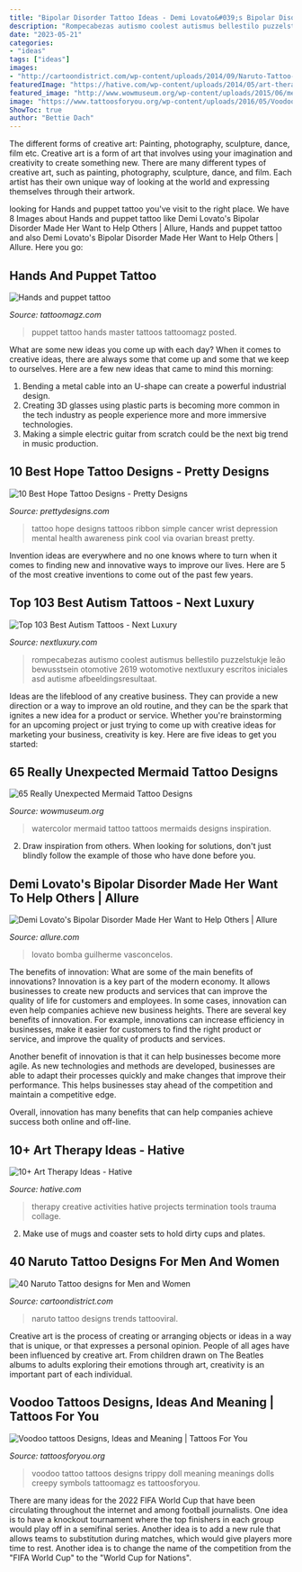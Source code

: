 ```yaml
---
title: "Bipolar Disorder Tattoo Ideas - Demi Lovato&#039;s Bipolar Disorder Made Her Want To Help Others"
description: "Rompecabezas autismo coolest autismus bellestilo puzzelstukje leão bewusstsein otomotive 2619 wotomotive nextluxury escritos iniciales asd autisme afbeeldingsresultaat"
date: "2023-05-21"
categories:
- "ideas"
tags: ["ideas"]
images:
- "http://cartoondistrict.com/wp-content/uploads/2014/09/Naruto-Tattoo-designs-for-Men-and-Women16.jpg"
featuredImage: "https://hative.com/wp-content/uploads/2014/05/art-therapy-ideas-collage.jpg"
featured_image: "http://www.wowmuseum.org/wp-content/uploads/2015/06/mermaid-tattoos-22.jpg"
image: "https://www.tattoosforyou.org/wp-content/uploads/2016/05/Voodoo-Tattoo-Images.jpg"
ShowToc: true
author: "Bettie Dach"
---
```



The different forms of creative art: Painting, photography, sculpture, dance, film etc.
Creative art is a form of art that involves using your imagination and creativity to create something new. There are many different types of creative art, such as painting, photography, sculpture, dance, and film. Each artist has their own unique way of looking at the world and expressing themselves through their artwork.

	

		
looking for Hands and puppet tattoo you've visit to the right place. We have 8 Images about Hands and puppet tattoo like Demi Lovato&#039;s Bipolar Disorder Made Her Want to Help Others | Allure, Hands and puppet tattoo and also Demi Lovato&#039;s Bipolar Disorder Made Her Want to Help Others | Allure. Here you go:
		
    
## Hands And Puppet Tattoo

<img loading=lazy src="http://tattoomagz.com/wp-content/uploads/Hands-and-puppet-tattoo.jpg" onerror="this.onerror=null;this.src='https://tse4.mm.bing.net/th?id=OIP.ARj8FumqLtV9EyUaxKuWwQHaK2&amp;pid=15.1';" alt="Hands and puppet tattoo">

_Source: tattoomagz.com_

>puppet tattoo hands master tattoos tattoomagz posted. 

	

What are some new ideas you come up with each day?
When it comes to creative ideas, there are always some that come up and some that we keep to ourselves. Here are a few new ideas that came to mind this morning: 
1. Bending a metal cable into an U-shape can create a powerful industrial design.
2. Creating 3D glasses using plastic parts is becoming more common in the tech industry as people experience more and more immersive technologies.
3. Making a simple electric guitar from scratch could be the next big trend in music production.

    
## 10 Best Hope Tattoo Designs - Pretty Designs

<img loading=lazy src="http://www.prettydesigns.com/wp-content/uploads/2014/11/Simple-Hope-Tattoo.jpg" onerror="this.onerror=null;this.src='https://tse4.mm.bing.net/th?id=OIP.lL7LsT8boyWRRx6p4OCsPgHaJ3&amp;pid=15.1';" alt="10 Best Hope Tattoo Designs - Pretty Designs">

_Source: prettydesigns.com_

>tattoo hope designs tattoos ribbon simple cancer wrist depression mental health awareness pink cool via ovarian breast pretty. 

	

Invention ideas are everywhere and no one knows where to turn when it comes to finding new and innovative ways to improve our lives. Here are 5 of the most creative inventions to come out of the past few years.

    
## Top 103 Best Autism Tattoos - Next Luxury

<img loading=lazy src="http://nextluxury.com/wp-content/uploads/Full-color-wrist-tattoo-of-line-work-puzzle-piece.jpg" onerror="this.onerror=null;this.src='https://tse3.mm.bing.net/th?id=OIP.b-wR7l5w1c_VeUoyx012LgHaJ4&amp;pid=15.1';" alt="Top 103 Best Autism Tattoos - Next Luxury">

_Source: nextluxury.com_

>rompecabezas autismo coolest autismus bellestilo puzzelstukje leão bewusstsein otomotive 2619 wotomotive nextluxury escritos iniciales asd autisme afbeeldingsresultaat. 

	

Ideas are the lifeblood of any creative business. They can provide a new direction or a way to improve an old routine, and they can be the spark that ignites a new idea for a product or service. Whether you're brainstorming for an upcoming project or just trying to come up with creative ideas for marketing your business, creativity is key. Here are five ideas to get you started: 
    
## 65 Really Unexpected Mermaid Tattoo Designs

<img loading=lazy src="http://www.wowmuseum.org/wp-content/uploads/2015/06/mermaid-tattoos-22.jpg" onerror="this.onerror=null;this.src='https://tse4.mm.bing.net/th?id=OIP.HTvVOs3t4wz8HsdZVHG9tAHaHa&amp;pid=15.1';" alt="65 Really Unexpected Mermaid Tattoo Designs">

_Source: wowmuseum.org_

>watercolor mermaid tattoo tattoos mermaids designs inspiration. 

	

2. Draw inspiration from others. When looking for solutions, don't just blindly follow the example of those who have done before you. 

    
## Demi Lovato&#039;s Bipolar Disorder Made Her Want To Help Others | Allure

<img loading=lazy src="https://media.allure.com/photos/5846e8568364a4b17ac4c6d0/master/pass/GettyImages-623238822.jpg?mbid=social_retweet" onerror="this.onerror=null;this.src='https://tse1.mm.bing.net/th?id=OIP.hpP2uoQGgXmaxv4U80qNPgHaLH&amp;pid=15.1';" alt="Demi Lovato&#039;s Bipolar Disorder Made Her Want to Help Others | Allure">

_Source: allure.com_

>lovato bomba guilherme vasconcelos. 

	

The benefits of innovation: What are some of the main benefits of innovations?
Innovation is a key part of the modern economy. It allows businesses to create new products and services that can improve the quality of life for customers and employees. In some cases, innovation can even help companies achieve new business heights.
There are several key benefits of innovation. For example, innovations can increase efficiency in businesses, make it easier for customers to find the right product or service, and improve the quality of products and services.

Another benefit of innovation is that it can help businesses become more agile. As new technologies and methods are developed, businesses are able to adapt their processes quickly and make changes that improve their performance. This helps businesses stay ahead of the competition and maintain a competitive edge.

Overall, innovation has many benefits that can help companies achieve success both online and off-line.

    
## 10+ Art Therapy Ideas - Hative

<img loading=lazy src="https://hative.com/wp-content/uploads/2014/05/art-therapy-ideas-collage.jpg" onerror="this.onerror=null;this.src='https://tse4.mm.bing.net/th?id=OIP.5u5sWE7TYgudTrBElbS6fAHaGL&amp;pid=15.1';" alt="10+ Art Therapy Ideas - Hative">

_Source: hative.com_

>therapy creative activities hative projects termination tools trauma collage. 

	

2. Make use of mugs and coaster sets to hold dirty cups and plates.

    
## 40 Naruto Tattoo Designs For Men And Women

<img loading=lazy src="http://cartoondistrict.com/wp-content/uploads/2014/09/Naruto-Tattoo-designs-for-Men-and-Women16.jpg" onerror="this.onerror=null;this.src='https://tse1.mm.bing.net/th?id=OIP.F6cJOmhSJe5DYTtUS0ky5QHaGW&amp;pid=15.1';" alt="40 Naruto Tattoo designs for Men and Women">

_Source: cartoondistrict.com_

>naruto tattoo designs trends tattooviral. 

	

Creative art is the process of creating or arranging objects or ideas in a way that is unique, or that expresses a personal opinion. People of all ages have been influenced by creative art. From children drawn on The Beatles albums to adults exploring their emotions through art, creativity is an important part of each individual.

    
## Voodoo Tattoos Designs, Ideas And Meaning | Tattoos For You

<img loading=lazy src="https://www.tattoosforyou.org/wp-content/uploads/2016/05/Voodoo-Tattoo-Images.jpg" onerror="this.onerror=null;this.src='https://tse4.mm.bing.net/th?id=OIP.i1xV6XzrCJbZjnLJTEr_ygHaHa&amp;pid=15.1';" alt="Voodoo tattoos Designs, Ideas and Meaning | Tattoos For You">

_Source: tattoosforyou.org_

>voodoo tattoo tattoos designs trippy doll meaning meanings dolls creepy symbols tattoomagz es tattoosforyou. 

	

There are many ideas for the 2022 FIFA World Cup that have been circulating throughout the internet and among football journalists. One idea is to have a knockout tournament where the top finishers in each group would play off in a semifinal series. Another idea is to add a new rule that allows teams to substitution during matches, which would give players more time to rest. Another idea is to change the name of the competition from the "FIFA World Cup" to the "World Cup for Nations".

